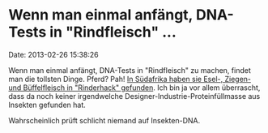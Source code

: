 Wenn man einmal anfängt, DNA-Tests in \"Rindfleisch\" \...
==========================================================

Date: 2013-02-26 15:38:26

Wenn man einmal anfängt, DNA-Tests in \"Rindfleisch\" zu machen, findet
man die tollsten Dinge. Pferd? Pah! [In Südafrika haben sie Esel-,
Ziegen- und Büffelfleisch in \"Rinderhack\"
gefunden](http://ml.spiegel.de/article.do?id=885656). Ich bin ja vor
allem überrascht, dass da noch keiner irgendwelche
Designer-Industrie-Proteinfüllmasse aus Insekten gefunden hat.

Wahrscheinlich prüft schlicht niemand auf Insekten-DNA.
